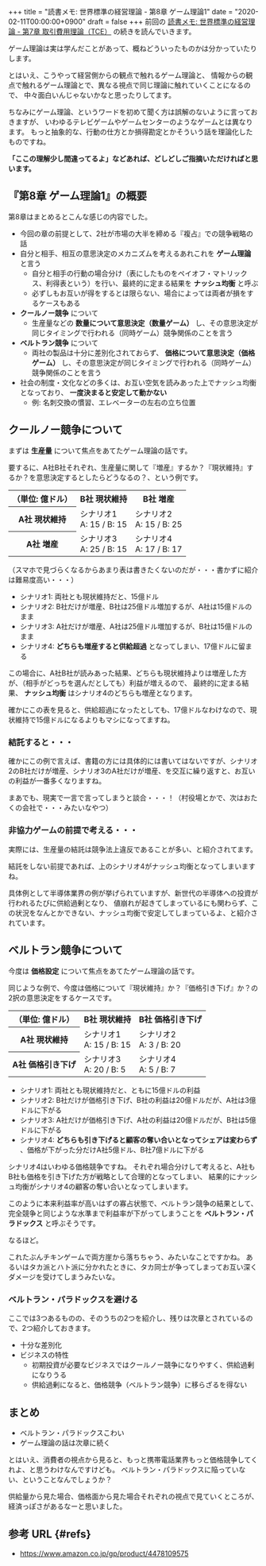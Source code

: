 +++
title = "読書メモ: 世界標準の経営理論 - 第8章 ゲーム理論1"
date = "2020-02-11T00:00:00+0900"
draft = false
+++
前回の [読書メモ: 世界標準の経営理論 - 第7章 取引費用理論（TCE）](/biz/20200209/) の続きを読んでいきます。

ゲーム理論は実は学んだことがあって、概ねどういったものかは分かっていたりします。

とはいえ、こうやって経営側からの観点で触れるゲーム理論と、
情報からの観点で触れるゲーム理論とで、異なる視点で同じ理論に触れていくことになるので、
中々面白いんじゃないかなと思ったりしてます。

ちなみにゲーム理論、というワードを初めて聞く方は誤解のないように言っておきますが、
いわゆるテレビゲームやゲームセンターのようなゲームとは異なります。
もっと抽象的な、行動の仕方とか損得勘定とかそういう話を理論化したものですね。

**「ここの理解少し間違ってるよ」などあれば、どしどしご指摘いただければと思います。**



## 『第8章 ゲーム理論1』の概要

第8章はまとめるとこんな感じの内容でした。

- 今回の章の前提として、2社が市場の大半を締める『複占』での競争戦略の話
- 自分と相手、相互の意思決定のメカニズムを考えるあれこれを **ゲーム理論** と言う
    - 自分と相手の行動の場合分け（表にしたものをペイオフ・マトリックス、利得表という）を行い、最終的に定まる結果を **ナッシュ均衡** と呼ぶ
    - 必ずしもお互いが得をするとは限らない、場合によっては両者が損をするケースもある
- **クールノー競争** について
    - 生産量などの **数量について意思決定（数量ゲーム）** し、その意思決定が同じタイミングで行われる（同時ゲーム）競争関係のことを言う
- **ベルトラン競争** について
    - 両社の製品は十分に差別化されておらず、 **価格について意思決定（価格ゲーム）** し、その意思決定が同じタイミングで行われる（同時ゲーム）競争関係のことを言う
- 社会の制度・文化などの多くは、お互い空気を読みあった上でナッシュ均衡となっており、 **一度決まると安定して動かない**
    - 例: 名刺交換の慣習、エレベーターの左右の立ち位置



## クールノー競争について

まずは **生産量** について焦点をあてたゲーム理論の話です。

要するに、A社B社それぞれ、生産量に関して『増産』するか？『現状維持』するか？を意思決定するとしたらどうなるの？、という例です。

<table>
  <tr>
    <th>（単位: 億ドル）</th>
    <th>B社 現状維持</th>
    <th>B社 増産</th>
  </tr>
  <tr>
    <th>A社 現状維持</th>
    <td>シナリオ1<br>A: 15 / B: 15</td>
    <td>シナリオ2<br>A: 15 / B: 25</td>
  </tr>
  <tr>
    <th>A社 増産</th>
    <td>シナリオ3<br>A: 25 / B: 15</td>
    <td>シナリオ4<br>A: 17 / B: 17</td>
  </tr>
</table>

（スマホで見づらくなるからあまり表は書きたくないのだが・・・書かずに紹介は難易度高い・・・）

- シナリオ1: 両社とも現状維持だと、15億ドル
- シナリオ2: B社だけが増産、B社は25億ドル増加するが、A社は15億ドルのまま
- シナリオ3: A社だけが増産、A社は25億ドル増加するが、B社は15億ドルのまま
- シナリオ4: **どちらも増産すると供給超過** となってしまい、17億ドルに留まる

この場合に、A社B社が読みあった結果、どちらも現状維持よりは増産した方が、（相手がどっちを選んだとしても）利益が増えるので、
最終的に定まる結果、 **ナッシュ均衡** はシナリオ4のどちらも増産となります。

確かにこの表を見ると、供給超過になったとしても、17億ドルなわけなので、現状維持で15億ドルになるよりもマシになってますね。

### 結託すると・・・

確かにこの例で言えば、書籍の方には具体的には書いてはないですが、シナリオ2のB社だけが増産、シナリオ3のA社だけが増産、を交互に繰り返すと、お互いの利益が一番多くなりますね。

まあでも、現実で一言で言ってしまうと談合・・・！（村役場とかで、次はおたくの会社で・・・みたいなやつ）

### 非協力ゲームの前提で考える・・・

実際には、生産量の結託は競争法上違反であることが多い、と紹介されてます。

結託をしない前提であれば、上のシナリオ4がナッシュ均衡となってしまいますね。

具体例として半導体業界の例が挙げられていますが、新世代の半導体への投資が行われるたびに供給過剰となり、
値崩れが起きてしまっているにも関わらず、この状況をなんとかできない、ナッシュ均衡で安定してしまっているよ、と紹介されています。



## ベルトラン競争について

今度は **価格設定** について焦点をあてたゲーム理論の話です。

同じような例で、今度は価格について『現状維持』か？『価格引き下げ』か？の2択の意思決定をするケースです。

<table>
  <tr>
    <th>（単位: 億ドル）</th>
    <th>B社 現状維持</th>
    <th>B社 価格引き下げ</th>
  </tr>
  <tr>
    <th>A社 現状維持</th>
    <td>シナリオ1<br>A: 15 / B: 15</td>
    <td>シナリオ2<br>A: 3 / B: 20</td>
  </tr>
  <tr>
    <th>A社 価格引き下げ</th>
    <td>シナリオ3<br>A: 20 / B: 5</td>
    <td>シナリオ4<br>A: 5 / B: 7</td>
  </tr>
</table>

- シナリオ1: 両社とも現状維持だと、ともに15億ドルの利益
- シナリオ2: B社だけが価格引き下げ、B社の利益は20億ドルだが、A社は3億ドルに下がる
- シナリオ3: A社だけが価格引き下げ、A社の利益は20億ドルだが、B社は5億ドルに下がる
- シナリオ4: **どちらも引き下げると顧客の奪い合いとなってシェアは変わらず** 、価格が下がった分だけA社5億ドル、B社7億ドルに下がる

シナリオ4はいわゆる価格競争ですね。
それぞれ場合分けして考えると、A社もB社も価格を引き下げた方が戦略として合理的となってしまい、
結果的にナッシュ均衡がシナリオ4の顧客の奪い合いとなってしまいます。

このように本来利益率が高いはずの寡占状態で、ベルトラン競争の結果として、完全競争と同じような水準まで利益率が下がってしまうことを
**ベルトラン・パラドックス** と呼ぶそうです。

なるほど。

これたぶんチキンゲームで両方崖から落ちちゃう、みたいなことですかね。
あるいはタカ派とハト派に分かれたときに、タカ同士が争ってしまってお互い深くダメージを受けてしまうみたいな。

### ベルトラン・パラドックスを避ける

ここでは3つあるものの、そのうちの2つを紹介し、残りは次章とされているので、2つ紹介しておきます。

- 十分な差別化
- ビジネスの特性
    - 初期投資が必要なビジネスではクールノー競争になりやすく、供給過剰になりうる
    - 供給過剰になると、価格競争（ベルトラン競争）に移らざるを得ない



## まとめ

- ベルトラン・パラドックスこわい
- ゲーム理論の話は次章に続く

とはいえ、消費者の視点から見ると、もっと携帯電話業界もっと価格競争してくれよ、と思うわけなんですけども。
ベルトラン・パラドックスに陥っていない、ということなんでしょうか？

供給量から見た場合、価格面から見た場合それぞれの視点で見ていくところが、経済っぽさがあるなーと思いました。



## 参考 URL {#refs}

- https://www.amazon.co.jp/gp/product/4478109575